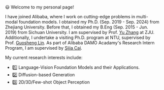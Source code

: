 😃 Welcome to my personal page!

I have joined Alibaba, where I work on cutting-edge problems in multi-modal foundation models. I obtained my Ph.D. (Sep. 2019 - Sep. 2024) from Zhejiang University. Before that, I obtained my B.Eng (Sep. 2015 - Jun. 2019) from Sichuan University. I am supervised by Prof. [Yu Zhang](https://person.zju.edu.cn/zhangyu/#0) at ZJU. Additionally, I undertake a visiting Ph.D. program at NTU, supervised by Prof. [Guosheng Lin](https://guosheng.github.io/). As part of Alibaba DAMO Acadamy's Research Intern Program, I am supervised by [Sijia Cai](https://scholar.google.com.hk/citations?user=LMVeRVAAAAAJ&hl=en).

My current research interests include:
- 1️⃣ Language-Vision Foundation Models and their Applications.
- 2️⃣ Diffusion-based Generation
- 3️⃣ 2D/3D/Few-shot Object Perception

<!--<span style="color:red"><strong> I am currently seeking job opportunities, such as postdoctoral positions, focusing on research-oriented roles. I would be delighted to discuss any job openings. Please don't hesitate to contact me at hanqing.yang@zju.edu.cn. </strong></span>-->

